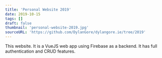 ```yaml
---
title: 'Personal Website 2019'
date: 2019-10-15
tags: []
draft: false
thumbnail: 'personal-website-2019.jpg'
sourceURL: 'https://github.com/DylanGore/dylangore.ie/tree/2019'
---
```


This website. It is a VueJS web app using Firebase as a backend. It has full authentication and CRUD features.
